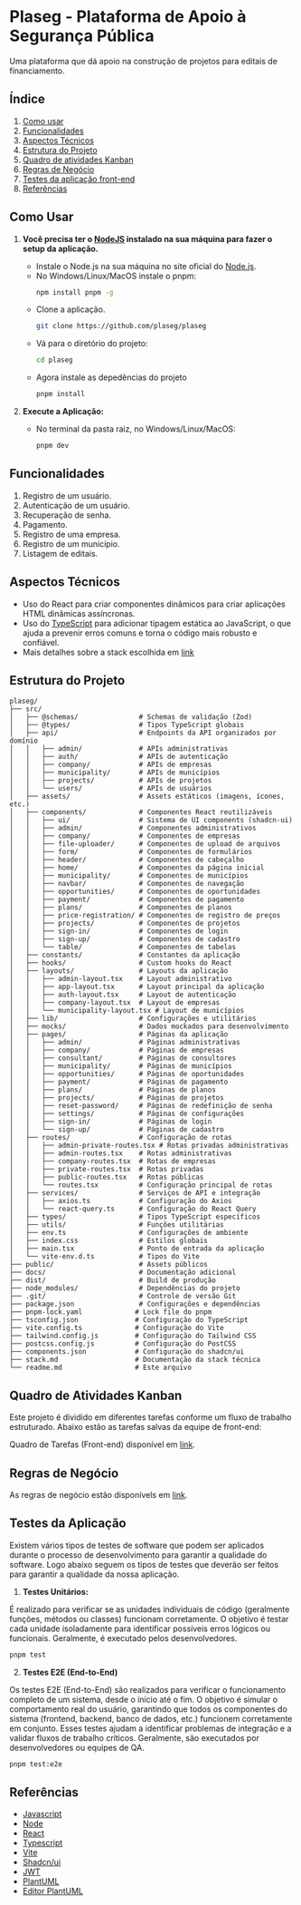 # Plaseg - Plataforma de Apoio à Segurança Pública

Uma plataforma que dá apoio na construção de projetos para editais de financiamento.

## Índice

1. [Como usar](#como-usar)
2. [Funcionalidades](#funcionalidades)
3. [Aspectos Técnicos](#aspectos-técnicos)
4. [Estrutura do Projeto](#estrutura-do-projeto)
5. [Quadro de atividades Kanban](#quadro-de-atividades-kanban)
6. [Regras de Negócio](#regras-de-negócio)
7. [Testes da aplicação front-end](#testes-da-aplicação-front-end)
8. [Referências](#referências)

## Como Usar

1. **Você precisa ter o [NodeJS](https://en.wikipedia.org/wiki/Node.js) instalado na sua máquina para fazer o setup da aplicação.**

   - Instale o Node.js na sua máquina no site oficial do [Node.js](https://nodejs.org/en).
   - No Windows/Linux/MacOS instale o pnpm:
     ```bash
     npm install pnpm -g
     ```
   - Clone a aplicação.
     ```bash
     git clone https://github.com/plaseg/plaseg
     ```
   - Vá para o diretório do projeto:
     ```bash
     cd plaseg
     ```
   - Agora instale as depedências do projeto
     ```bash
     pnpm install
     ```

2. **Execute a Aplicação:**
   - No terminal da pasta raiz, no Windows/Linux/MacOS:
     ```bash
     pnpm dev
     ```

## Funcionalidades

1. Registro de um usuário.
2. Autenticação de um usuário.
3. Recuperação de senha.
4. Pagamento.
5. Registro de uma empresa.
6. Registro de um município.
7. Listagem de editais.

## Aspectos Técnicos

- Uso do React para criar componentes dinâmicos para criar aplicações HTML dinâmicas assíncronas.
- Uso do [TypeScript](https://www.typescriptlang.org/) para adicionar tipagem estática ao JavaScript, o que ajuda a prevenir erros comuns e torna o código mais robusto e confiável.
- Mais detalhes sobre a stack escolhida em [link](https://github.com/PlaSeg/plaseg/blob/master/stack.md)

## Estrutura do Projeto

```
plaseg/
├── src/
│   ├── @schemas/               # Schemas de validação (Zod)
│   ├── @types/                 # Tipos TypeScript globais
│   ├── api/                    # Endpoints da API organizados por domínio
│   │   ├── admin/              # APIs administrativas
│   │   ├── auth/               # APIs de autenticação
│   │   ├── company/            # APIs de empresas
│   │   ├── municipality/       # APIs de municípios
│   │   ├── projects/           # APIs de projetos
│   │   └── users/              # APIs de usuários
│   ├── assets/                 # Assets estáticos (imagens, ícones, etc.)
│   ├── components/             # Componentes React reutilizáveis
│   │   ├── ui/                 # Sistema de UI components (shadcn-ui)
│   │   ├── admin/              # Componentes administrativos
│   │   ├── company/            # Componentes de empresas
│   │   ├── file-uploader/      # Componentes de upload de arquivos
│   │   ├── form/               # Componentes de formulários
│   │   ├── header/             # Componentes de cabeçalho
│   │   ├── home/               # Componentes da página inicial
│   │   ├── municipality/       # Componentes de municípios
│   │   ├── navbar/             # Componentes de navegação
│   │   ├── opportunities/      # Componentes de oportunidades
│   │   ├── payment/            # Componentes de pagamento
│   │   ├── plans/              # Componentes de planos
│   │   ├── price-registration/ # Componentes de registro de preços
│   │   ├── projects/           # Componentes de projetos
│   │   ├── sign-in/            # Componentes de login
│   │   ├── sign-up/            # Componentes de cadastro
│   │   └── table/              # Componentes de tabelas
│   ├── constants/              # Constantes da aplicação
│   ├── hooks/                  # Custom hooks do React
│   ├── layouts/                # Layouts da aplicação
│   │   ├── admin-layout.tsx    # Layout administrativo
│   │   ├── app-layout.tsx      # Layout principal da aplicação
│   │   ├── auth-layout.tsx     # Layout de autenticação
│   │   ├── company-layout.tsx  # Layout de empresas
│   │   └── municipality-layout.tsx # Layout de municípios
│   ├── lib/                    # Configurações e utilitários
│   ├── mocks/                  # Dados mockados para desenvolvimento
│   ├── pages/                  # Páginas da aplicação
│   │   ├── admin/              # Páginas administrativas
│   │   ├── company/            # Páginas de empresas
│   │   ├── consultant/         # Páginas de consultores
│   │   ├── municipality/       # Páginas de municípios
│   │   ├── opportunities/      # Páginas de oportunidades
│   │   ├── payment/            # Páginas de pagamento
│   │   ├── plans/              # Páginas de planos
│   │   ├── projects/           # Páginas de projetos
│   │   ├── reset-password/     # Páginas de redefinição de senha
│   │   ├── settings/           # Páginas de configurações
│   │   ├── sign-in/            # Páginas de login
│   │   └── sign-up/            # Páginas de cadastro
│   ├── routes/                 # Configuração de rotas
│   │   ├── admin-private-routes.tsx # Rotas privadas administrativas
│   │   ├── admin-routes.tsx    # Rotas administrativas
│   │   ├── company-routes.tsx  # Rotas de empresas
│   │   ├── private-routes.tsx  # Rotas privadas
│   │   ├── public-routes.tsx   # Rotas públicas
│   │   └── routes.tsx          # Configuração principal de rotas
│   ├── services/               # Serviços de API e integração
│   │   ├── axios.ts            # Configuração do Axios
│   │   └── react-query.ts      # Configuração do React Query
│   ├── types/                  # Tipos TypeScript específicos
│   ├── utils/                  # Funções utilitárias
│   ├── env.ts                  # Configurações de ambiente
│   ├── index.css               # Estilos globais
│   ├── main.tsx                # Ponto de entrada da aplicação
│   └── vite-env.d.ts           # Tipos do Vite
├── public/                     # Assets públicos
├── docs/                       # Documentação adicional
├── dist/                       # Build de produção
├── node_modules/               # Dependências do projeto
├── .git/                       # Controle de versão Git
├── package.json                # Configurações e dependências
├── pnpm-lock.yaml             # Lock file do pnpm
├── tsconfig.json              # Configuração do TypeScript
├── vite.config.ts             # Configuração do Vite
├── tailwind.config.js         # Configuração do Tailwind CSS
├── postcss.config.js          # Configuração do PostCSS
├── components.json            # Configuração do shadcn/ui
├── stack.md                   # Documentação da stack técnica
└── readme.md                  # Este arquivo
```

## Quadro de Atividades Kanban

Este projeto é dividido em diferentes tarefas conforme um fluxo de trabalho estruturado. Abaixo estão as tarefas salvas da equipe de front-end:

Quadro de Tarefas (Front-end) disponível em [link](https://github.com/orgs/PlaSeg/projects/2/views/1).

## Regras de Negócio

As regras de negócio estão disponívels em [link](https://docs.google.com/document/d/1RCpFobPdQLeoZfBkDB3c8gQ5A_JgcHB1hLac5pvJMK0/edit?tab=t.0).

## Testes da Aplicação

Existem vários tipos de testes de software que podem ser aplicados durante o processo de desenvolvimento para garantir a qualidade do software. Logo abaixo seguem os tipos de testes que deverão ser feitos para garantir a qualidade da nossa aplicação.

1. **Testes Unitários:**

É realizado para verificar se as unidades individuais de código (geralmente funções, métodos ou classes) funcionam corretamente. O objetivo é testar cada unidade isoladamente para identificar possíveis erros lógicos ou funcionais. Geralmente, é executado pelos desenvolvedores.

```bash
pnpm test
```

2. **Testes E2E (End-to-End)**

Os testes E2E (End-to-End) são realizados para verificar o funcionamento completo de um sistema, desde o início até o fim. O objetivo é simular o comportamento real do usuário, garantindo que todos os componentes do sistema (frontend, backend, banco de dados, etc.) funcionem corretamente em conjunto. Esses testes ajudam a identificar problemas de integração e a validar fluxos de trabalho críticos. Geralmente, são executados por desenvolvedores ou equipes de QA.

```bash
pnpm test:e2e
```

## Referências

- [Javascript](https://en.wikipedia.org/wiki/JavaScript)
- [Node](https://nodejs.org/en)
- [React](https://react.dev)
- [Typescript](https://www.typescriptlang.org/)
- [Vite](https://vite.dev/)
- [Shadcn/ui](https://ui.shadcn.com/)
- [JWT](https://jwt.io)
- [PlantUML](https://plantuml.com)
- [Editor PlantUML](https://plantuml-editor.kkeisuke.com)

